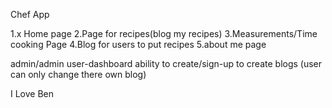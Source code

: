 Chef App

1.x Home page
2.Page for recipes(blog my recipes)
3.Measurements/Time cooking Page
4.Blog for users to put recipes
5.about me page

admin/admin user-dashboard
ability to create/sign-up to create blogs
   (user can only change there own blog)
   
I Love Ben
